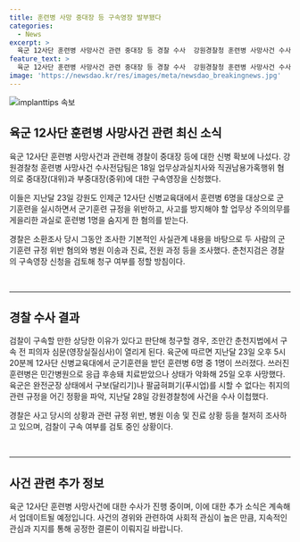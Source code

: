 ```yaml
---
title: 훈련병 사망 중대장 등 구속영장 발부됐다
categories:
  - News
excerpt: >
  육군 12사단 훈련병 사망사건 관련 중대장 등 경찰 수사  강원경찰청 훈련병 사망사건 수사전담팀이 업무상과실치사와 직권남용가혹행위 혐의로 중대장과 부중대장에 대한 구속영장을 신청했다. 지난달 23일 군기훈련 중 쓰러진 훈련병이 사망한 사건으로 관련 규정 위반과 업무상 주의의무 게을림 등 혐의가 제기되고, 춘천지검은 구속영장 신청을 검토 중이다. 
feature_text: >
  육군 12사단 훈련병 사망사건 관련 중대장 등 경찰 수사  강원경찰청 훈련병 사망사건 수사전담팀이 업무상과실치사와 직권남용가혹행위 혐의로 중대장과 부중대장에 대한 구속영장을 신청했다. 지난달 23일 군기훈련 중 쓰러진 훈련병이 사망한 사건으로 관련 규정 위반과 업무상 주의의무 게을림 등 혐의가 제기되고, 춘천지검은 구속영장 신청을 검토 중이다. 
image: 'https://newsdao.kr/res/images/meta/newsdao_breakingnews.jpg'
---
```


<p><img src="https://newsdao.kr/res/images/meta/newsdao_breakingnews.jpg" alt="implanttips 속보" /></p>

<h2 data-ke-size="size26">육군 12사단 훈련병 사망사건 관련 최신 소식</h2>

<p data-ke-size="size16">육군 12사단 훈련병 사망사건과 관련해 경찰이 중대장 등에 대한 신병 확보에 나섰다. 강원경찰청 훈련병 사망사건 수사전담팀은 18일 업무상과실치사와 직권남용가혹행위 혐의로 중대장(대위)과 부중대장(중위)에 대한 구속영장을 신청했다.</p>

<p data-ke-size="size16">이들은 지난달 23일 강원도 인제군 12사단 신병교육대에서 훈련병 6명을 대상으로 군기훈련을 실시하면서 군기훈련 규정을 위반하고, 사고를 방지해야 할 업무상 주의의무를 게을리한 과실로 훈련병 1명을 숨지게 한 혐의를 받는다.</p>

<p data-ke-size="size16">경찰은 소환조사 당시 그동안 조사한 기본적인 사실관계 내용을 바탕으로 두 사람의 군기훈련 규정 위반 혐의와 병원 이송과 진료, 전원 과정 등을 조사했다. 춘천지검은 경찰의 구속영장 신청을 검토해 청구 여부를 정할 방침이다.</p>

<p data-ke-size="size16">&nbsp;</p>

<hr>

<h2 data-ke-size="size26">경찰 수사 결과</h2>

<p data-ke-size="size16">검찰이 구속할 만한 상당한 이유가 있다고 판단해 청구할 경우, 조만간 춘천지법에서 구속 전 피의자 심문(영장실질심사)이 열리게 된다. 육군에 따르면 지난달 23일 오후 5시 20분께 12사단 신병교육대에서 군기훈련을 받던 훈련병 6명 중 1명이 쓰러졌다. 쓰러진 훈련병은 민간병원으로 응급 후송돼 치료받았으나 상태가 악화해 25일 오후 사망했다. 육군은 완전군장 상태에서 구보(달리기)나 팔굽혀펴기(푸시업)를 시할 수 없다는 취지의 관련 규정을 어긴 정황을 파악, 지난달 28일 강원경찰청에 사건을 수사 이첩했다.</p>

<p data-ke-size="size16">경찰은 사고 당시의 상황과 관련 규정 위반, 병원 이송 및 진료 상황 등을 철저히 조사하고 있으며, 검찰이 구속 여부를 검토 중인 상황이다.</p>

<p data-ke-size="size16">&nbsp;</p>

<hr>

<h2 data-ke-size="size26">사건 관련 추가 정보</h2>

<p data-ke-size="size16">육군 12사단 훈련병 사망사건에 대한 수사가 진행 중이며, 이에 대한 추가 소식은 계속해서 업데이트될 예정입니다. 사건의 경위와 관련하여 사회적 관심이 높은 만큼, 지속적인 관심과 지지를 통해 공정한 결론이 이뤄지길 바랍니다.</p>

